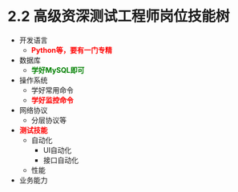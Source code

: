 # 2.2 高级资深测试工程师岗位技能树

- 开发语言
	- <font color="red"><b>Python等，要有一门专精</b></font>
- 数据库
	- <font color="green"><b>学好MySQL即可</b></font>
- 操作系统
	- 学好常用命令
	- <font color="red"><b>学好监控命令</b></font>
- 网络协议
	- 分层协议等
- <font color="red"><b>测试技能</b></font>
	- 自动化
		- UI自动化
		- 接口自动化 
	- 性能
- 业务能力